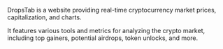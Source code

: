 DropsTab is a website providing real-time cryptocurrency market prices, capitalization, and charts. 

It features various tools and metrics for analyzing the crypto market, including top gainers, potential airdrops, token unlocks, and more.
